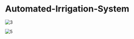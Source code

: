 # Automated-Irrigation-System

![3](https://github.com/palakshin/Automated-Irrigation-System/assets/149965326/e3a38682-6bf3-428e-9f86-8257b7d96556)

![5](https://github.com/palakshin/Automated-Irrigation-System/assets/149965326/081b18aa-469b-4e04-a703-3248fabaa817)
